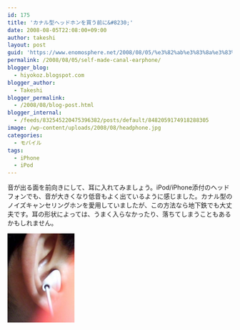 ```yaml
---
id: 175
title: 'カナル型ヘッドホンを買う前に&#8230;'
date: 2008-08-05T22:08:00+09:00
author: takeshi
layout: post
guid: 'https://www.enomosphere.net/2008/08/05/%e3%82%ab%e3%83%8a%e3%83%ab%e5%9e%8b%e3%83%98%e3%83%83%e3%83%89%e3%83%9b%e3%83%b3%e3%82%92%e8%b2%b7%e3%81%86%e5%89%8d%e3%81%ab/'
permalink: /2008/08/05/self-made-canal-earphone/
blogger_blog:
  - hiyokoz.blogspot.com
blogger_author:
  - Takeshi
blogger_permalink:
  - /2008/08/blog-post.html
blogger_internal:
  - /feeds/832545220475396382/posts/default/8482059174918288305
image: /wp-content/uploads/2008/08/headphone.jpg
categories:
  - モバイル
tags:
  - iPhone
  - iPod
---
```

音が出る面を前向きにして、耳に入れてみましょう。iPod/iPhone添付のヘッドフォンでも、音が大きくなり低音もよく出ているように感じました。カナル型のノイズキャンセリングホンを愛用していましたが、この方法なら地下鉄でも大丈夫です。耳の形状によっては、うまく入らなかったり、落ちてしまうこともあるかもしれません。

<a href="/wp-content/uploads/2008/08/headphone.jpg"><img id="BLOGGER_PHOTO_ID_5365257439835191426" style="float: left; margin: 0 10px 10px 0; cursor: hand; width: 150px; height: 200px;" src="/wp-content/uploads/2008/08/headphone-225x300.jpg" alt="" border="0" /></a>